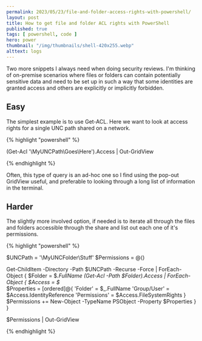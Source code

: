 ```yaml
---
permalink: 2023/05/23/file-and-folder-access-rights-with-powershell/
layout: post
title: How to get file and folder ACL rights with PowerShell
published: true 
tags: [ powershell, code ] 
hero: power
thumbnail: "/img/thumbnails/shell-420x255.webp"
alttext: logs
---
```


Two more snippets I always need when doing security reviews. I'm thinking of on-premise scenarios where files or folders can contain potentially sensitive data and need to be set up in such a way that some identities are granted access and others are explicitly or implicitly forbidden.


## Easy 

The simplest example is to use Get-ACL. Here we want to look at access rights for a single UNC path shared on a network.

{% highlight "powershell" %}

(Get-Acl '\\MyUNCPath\Goes\Here').Access | Out-GridView

{% endhighlight %}

Often, this type of query is an ad-hoc one so I find using the pop-out GridView useful, and preferable to looking through a long list of information in the terminal.


## Harder

The slightly more involved option, if needed is to iterate all through the files and folders 
accessible through the share and list out each one of it's permissions.


{% highlight "powershell" %}

$UNCPath = '\\MyUNCFolder\Stuff'
$Permissions = @()

Get-ChildItem -Directory -Path $UNCPath -Recurse -Force | 
ForEach-Object {
    $Folder = $_.FullName
    (Get-Acl -Path $Folder).Access | 
    ForEach-Object {
        $Access = $_        
        $Properties = [ordered]@{
            'Folder' = $_.FullName
            'Group/User' = $Access.IdentityReference
            'Permissions' = $Access.FileSystemRights
            }
        $Permissions += New-Object -TypeName PSObject -Property $Properties
    }
}

$Permissions | Out-GridView

{% endhighlight %}
